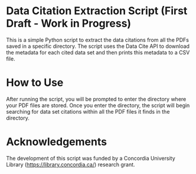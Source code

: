 # Data Citation Extraction Script (First Draft - Work in Progress)

This is a simple Python script to extract the data citations from all the PDFs saved in a specific directory. The script uses the Data Cite API to download the metadata for each cited data set and then prints this metadata to a CSV file.  

# How to Use

After running the script, you will be prompted to enter the directory where your PDF files are stored. Once you enter the directory, the script will begin searching for data set citations within all the PDF files it finds in the directory.

# Acknowledgements

The development of this script was funded by a Concordia University Library (https://library.concordia.ca/) research grant.
